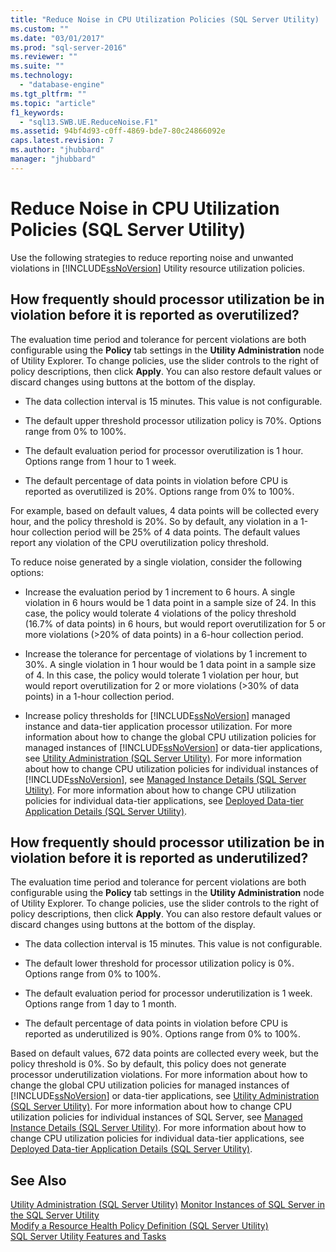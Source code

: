 ```yaml
---
title: "Reduce Noise in CPU Utilization Policies (SQL Server Utility) | Microsoft Docs"
ms.custom: ""
ms.date: "03/01/2017"
ms.prod: "sql-server-2016"
ms.reviewer: ""
ms.suite: ""
ms.technology: 
  - "database-engine"
ms.tgt_pltfrm: ""
ms.topic: "article"
f1_keywords: 
  - "sql13.SWB.UE.ReduceNoise.F1"
ms.assetid: 94bf4d93-c0ff-4869-bde7-80c24866092e
caps.latest.revision: 7
ms.author: "jhubbard"
manager: "jhubbard"
---
```

# Reduce Noise in CPU Utilization Policies (SQL Server Utility)
  Use the following strategies to reduce reporting noise and unwanted violations in [!INCLUDE[ssNoVersion](../../advanced-analytics/r-services/includes/ssnoversion-md.md)] Utility resource utilization policies.  
  
## How frequently should processor utilization be in violation before it is reported as overutilized?  
 The evaluation time period and tolerance for percent violations are both configurable using the **Policy** tab settings in the **Utility Administration** node of Utility Explorer. To change policies, use the slider controls to the right of policy descriptions, then click **Apply**. You can also restore default values or discard changes using buttons at the bottom of the display.  
  
-   The data collection interval is 15 minutes. This value is not configurable.  
  
-   The default upper threshold processor utilization policy is 70%. Options range from 0% to 100%.  
  
-   The default evaluation period for processor overutilization is 1 hour. Options range from 1 hour to 1 week.  
  
-   The default percentage of data points in violation before CPU is reported as overutilized is 20%. Options range from 0% to 100%.  
  
 For example, based on default values, 4 data points will be collected every hour, and the policy threshold is 20%. So by default, any violation in a 1-hour collection period will be 25% of 4 data points. The default values report any violation of the CPU overutilization policy threshold.  
  
 To reduce noise generated by a single violation, consider the following options:  
  
-   Increase the evaluation period by 1 increment to 6 hours. A single violation in 6 hours would be 1 data point in a sample size of 24. In this case, the policy would tolerate 4 violations of the policy threshold (16.7% of data points) in 6 hours, but would report overutilization for 5 or more violations (>20% of data points) in a 6-hour collection period.  
  
-   Increase the tolerance for percentage of violations by 1 increment to 30%. A single violation in 1 hour would be 1 data point in a sample size of 4. In this case, the policy would tolerate 1 violation per hour, but would report overutilization for 2 or more violations (>30% of data points) in a 1-hour collection period.  
  
-   Increase policy thresholds for [!INCLUDE[ssNoVersion](../../advanced-analytics/r-services/includes/ssnoversion-md.md)] managed instance and data-tier application processor utilization. For more information about how to change the global CPU utilization policies for managed instances of [!INCLUDE[ssNoVersion](../../advanced-analytics/r-services/includes/ssnoversion-md.md)] or data-tier applications, see [Utility Administration &#40;SQL Server Utility&#41;](http://msdn.microsoft.com/en-US/library/ee240832(SQL.130).aspx). For more information about how to change CPU utilization policies for individual instances of [!INCLUDE[ssNoVersion](../../advanced-analytics/r-services/includes/ssnoversion-md.md)], see [Managed Instance Details &#40;SQL Server Utility&#41;](http://msdn.microsoft.com/en-US/library/ee240855(SQL.130).aspx). For more information about how to change CPU utilization policies for individual data-tier applications, see [Deployed Data-tier Application Details &#40;SQL Server Utility&#41;](http://msdn.microsoft.com/en-US/library/ee240857(SQL.130).aspx).  
  
## How frequently should processor utilization be in violation before it is reported as underutilized?  
 The evaluation time period and tolerance for percent violations are both configurable using the **Policy** tab settings in the **Utility Administration** node of Utility Explorer. To change policies, use the slider controls to the right of policy descriptions, then click **Apply**. You can also restore default values or discard changes using buttons at the bottom of the display.  
  
-   The data collection interval is 15 minutes. This value is not configurable.  
  
-   The default lower threshold for processor utilization policy is 0%. Options range from 0% to 100%.  
  
-   The default evaluation period for processor underutilization is 1 week. Options range from 1 day to 1 month.  
  
-   The default percentage of data points in violation before CPU is reported as underutilized is 90%. Options range from 0% to 100%.  
  
 Based on default values, 672 data points are collected every week, but the policy threshold is 0%. So by default, this policy does not generate processor underutilization violations. For more information about how to change the global CPU utilization policies for managed instances of [!INCLUDE[ssNoVersion](../../advanced-analytics/r-services/includes/ssnoversion-md.md)] or data-tier applications, see [Utility Administration &#40;SQL Server Utility&#41;](http://msdn.microsoft.com/en-US/library/ee240832(SQL.130).aspx). For more information about how to change CPU utilization policies for individual instances of SQL Server, see [Managed Instance Details &#40;SQL Server Utility&#41;](http://msdn.microsoft.com/en-US/library/ee240855(SQL.130).aspx). For more information about how to change CPU utilization policies for individual data-tier applications, see [Deployed Data-tier Application Details &#40;SQL Server Utility&#41;](http://msdn.microsoft.com/en-US/library/ee240857(SQL.130).aspx).  
  
## See Also  
 [Utility Administration &#40;SQL Server Utility&#41;](http://msdn.microsoft.com/en-US/library/ee240832(SQL.130).aspx)   
 [Monitor Instances of SQL Server in the SQL Server Utility](../../relational-databases/manage/monitor-instances-of-sql-server-in-the-sql-server-utility.md)   
 [Modify a Resource Health Policy Definition &#40;SQL Server Utility&#41;](../../relational-databases/manage/modify-a-resource-health-policy-definition-sql-server-utility.md)   
 [SQL Server Utility Features and Tasks](../../relational-databases/manage/sql-server-utility-features-and-tasks.md)  
  
  